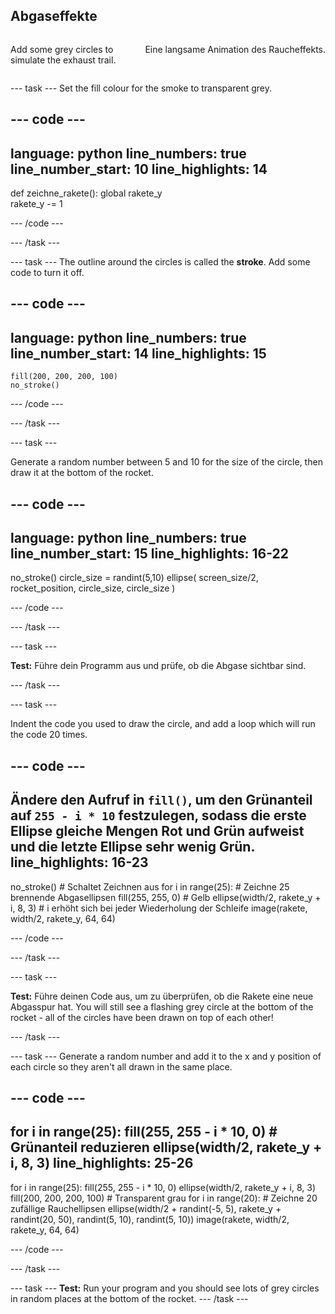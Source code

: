 ## Abgaseffekte

<div style="display: flex; flex-wrap: wrap">
<div style="flex-basis: 200px; flex-grow: 1; margin-right: 15px;">

Add some grey circles to simulate the exhaust trail. 
</div>
<div>

Eine langsame Animation des Raucheffekts.
</div>
</div>

--- task --- Set the fill colour for the smoke to transparent grey.

--- code ---
---
language: python line_numbers: true line_number_start: 10
line_highlights: 14
---

def zeichne_rakete(): global rakete_y   
rakete_y -= 1


--- /code ---

--- /task ---


--- task --- The outline around the circles is called the **stroke**. Add some code to turn it off.


--- code ---
---
language: python line_numbers: true line_number_start: 14
line_highlights: 15
---

    fill(200, 200, 200, 100) 
    no_stroke()


--- /code ---

--- /task ---


--- task ---

Generate a random number between 5 and 10 for the size of the circle, then draw it at the bottom of the rocket.

--- code ---
---
language: python line_numbers: true line_number_start: 15
line_highlights: 16-22
---

no_stroke() circle_size = randint(5,10) ellipse( screen_size/2, rocket_position, circle_size, circle_size )

--- /code ---

--- /task ---

--- task ---

**Test:** Führe dein Programm aus und prüfe, ob die Abgase sichtbar sind.

--- /task ---

--- task ---

Indent the code you used to draw the circle, and add a loop which will run the code 20 times.

--- code ---
---
Ändere den Aufruf in `fill()`, um den Grünanteil auf `255 - i * 10` festzulegen, sodass die erste Ellipse gleiche Mengen Rot und Grün aufweist und die letzte Ellipse sehr wenig Grün.
line_highlights: 16-23
---

no_stroke() # Schaltet Zeichnen aus for i in range(25): # Zeichne 25 brennende Abgasellipsen fill(255, 255, 0) # Gelb ellipse(width/2, rakete_y + i, 8, 3) # i erhöht sich bei jeder Wiederholung der Schleife image(rakete, width/2, rakete_y, 64, 64)


--- /code ---

--- /task ---

--- task ---

**Test:** Führe deinen Code aus, um zu überprüfen, ob die Rakete eine neue Abgasspur hat. You will still see a flashing grey circle at the bottom of the rocket - all of the circles have been drawn on top of each other!

--- /task ---

--- task --- Generate a random number and add it to the x and y position of each circle so they aren't all drawn in the same place.


--- code ---
---
for i in range(25): fill(255, 255 - i * 10, 0)  # Grünanteil reduzieren ellipse(width/2, rakete_y + i, 8, 3)
line_highlights: 25-26
---

for i in range(25): fill(255, 255 - i * 10, 0) ellipse(width/2, rakete_y + i, 8, 3) fill(200, 200, 200, 100)  # Transparent grau for i in range(20):  # Zeichne 20 zufällige Rauchellipsen ellipse(width/2 + randint(-5, 5), rakete_y + randint(20, 50), randint(5, 10), randint(5, 10)) image(rakete, width/2, rakete_y, 64, 64)

--- /code ---

--- /task ---




--- task --- **Test:** Run your program and you should see lots of grey circles in random places at the bottom of the rocket. --- /task ---